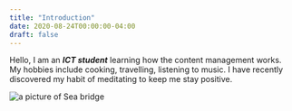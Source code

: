 ```yaml
---
title: "Introduction" 
date: 2020-08-24T00:00:00-04:00
draft: false
---
```

Hello, I am an ***ICT student*** learning how the content management works. My hobbies include cooking, travelling, listening to music. I have recently discovered my habit of meditating to keep me stay positive. 

![a picture of Sea bridge](https://gracious-austin-860c61.netlify.app/Dummy)
